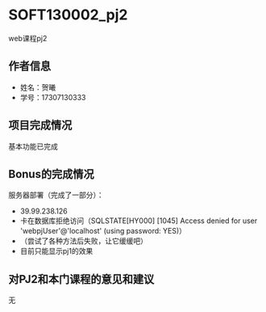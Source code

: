 # SOFT130002_pj2
web课程pj2


## 作者信息 
* 姓名：贺曦 
* 学号：17307130333  

## 项⽬完成情况
基本功能已完成

## Bonus的完成情况
服务器部署（完成了一部分）：
* 39.99.238.126
* 卡在数据库拒绝访问（SQLSTATE[HY000] [1045] Access denied for user 'webpjUser'@'localhost' (using password: YES)）
* （尝试了各种方法后失败，让它缓缓吧）
* 目前只能显示pj1的效果


## 对PJ2和本门课程的意见和建议
无
